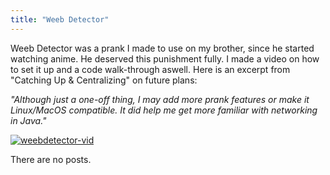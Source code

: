 ```yaml
---
title: "Weeb Detector"
---
```


Weeb Detector was a prank I made to use on my brother, since he started watching anime. He deserved this punishment fully. I made a video on how to set it up and a code walk-through aswell. Here is an excerpt from "Catching Up & Centralizing" on future plans: 

*"Although just a one-off thing, I may add more prank features or make it Linux/MacOS compatible. It did help me get more familiar with networking in Java."*

[![weebdetector-vid](https://img.youtube.com/vi/grI_YSRRoBY/0.jpg)](https://youtu.be/grI_YSRRoBY)

There are no posts.